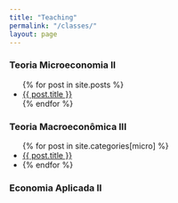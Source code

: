 ```yaml
---
title: "Teaching"
permalink: "/classes/"
layout: page
---
```



### Teoria Microeconomia II

<ul>
  {% for post in site.posts %}
    <li>
      <a href="{{ post.url }}">{{ post.title }}</a>
    </li>
  {% endfor %}
</ul>



### Teoria Macroeconômica III

<ul>
  {% for post in site.categories[micro] %}
    <li>
      <a href="{{ post.url | absolute_url }}">
        {{ post.title }}
      </a>
     <li>
  {% endfor %}
</ul>

### Economia Aplicada II
